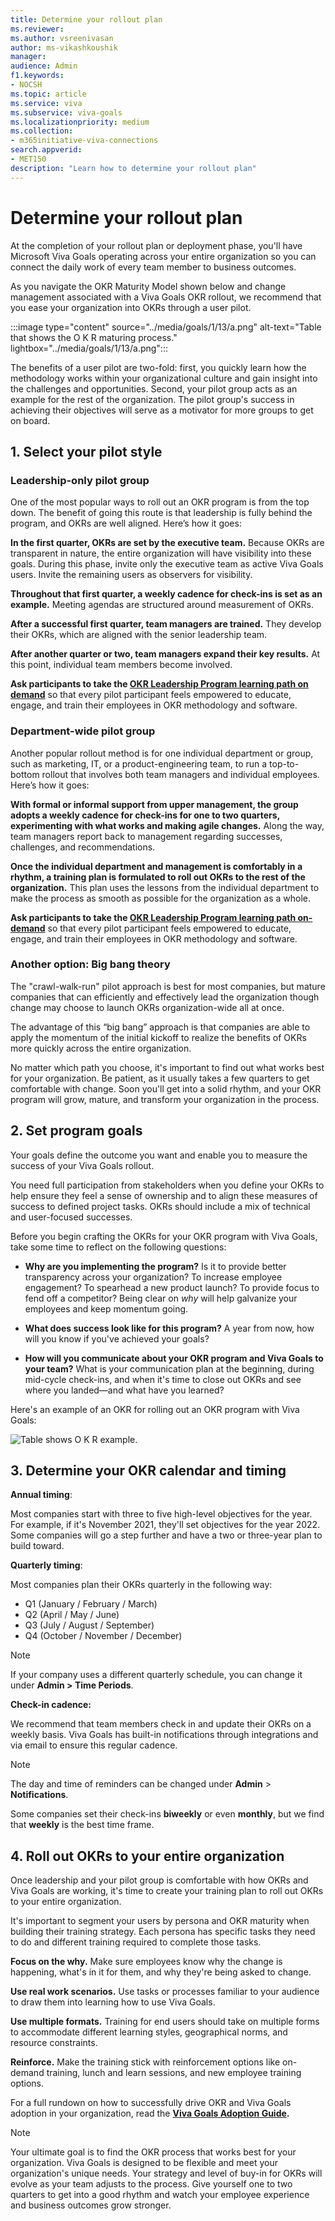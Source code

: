 ```yaml
---
title: Determine your rollout plan
ms.reviewer: 
ms.author: vsreenivasan
author: ms-vikashkoushik
manager: 
audience: Admin
f1.keywords:
- NOCSH
ms.topic: article
ms.service: viva
ms.subservice: viva-goals
ms.localizationpriority: medium
ms.collection:  
- m365initiative-viva-connections  
search.appverid:
- MET150
description: "Learn how to determine your rollout plan"
---
```


# Determine your rollout plan

At the completion of your rollout plan or deployment phase, you'll have Microsoft Viva Goals operating across your entire organization so you can connect the daily work of every team member to business outcomes.

As you navigate the OKR Maturity Model shown below and change management associated with a Viva Goals OKR rollout, we recommend that you ease your organization into OKRs through a user pilot.

:::image type="content" source="../media/goals/1/13/a.png" alt-text="Table that shows the O K R maturing process." lightbox="../media/goals/1/13/a.png":::

The benefits of a user pilot are two-fold: first, you quickly learn how the methodology works within your organizational culture and gain insight into the challenges and opportunities. Second, your pilot group acts as an example for the rest of the organization. The pilot group's success in achieving their objectives will serve as a motivator for more groups to get on board.  

## 1. Select your pilot style

### Leadership-only pilot group

One of the most popular ways to roll out an OKR program is from the top down. The benefit of going this route is that leadership is fully behind the program, and OKRs are well aligned. Here’s how it goes:

**In the first quarter, OKRs are set by the executive team.** Because OKRs are transparent in nature, the entire organization will have visibility into these goals. During this phase, invite only the executive team as active Viva Goals users. Invite the remaining users as observers for visibility.

**Throughout that first quarter, a weekly cadence for check-ins is set as an example.** Meeting agendas are structured around measurement of OKRs.

**After a successful first quarter, team managers are trained.** They develop their OKRs, which are aligned with the senior leadership team.

**After another quarter or two, team managers expand their key results.** At this point, individual team members become involved.  

**Ask participants to take the [OKR Leadership Program learning path on demand](/learn/paths/okr-champions)** so that every pilot participant feels empowered to educate, engage, and train their employees in OKR methodology and software.

### Department-wide pilot group

Another popular rollout method is for one individual department or group, such as marketing, IT, or a product-engineering team, to run a top-to-bottom rollout that involves both team managers and individual employees. Here’s how it goes:

**With formal or informal support from upper management, the group adopts a weekly cadence for check-ins for one to two quarters, experimenting with what works and making agile changes.** Along the way, team managers report back to management regarding successes, challenges, and recommendations.

**Once the individual department and management is comfortably in a rhythm, a training plan is formulated to roll out OKRs to the rest of the organization.** This plan uses the lessons from the individual department to make the process as smooth as possible for the organization as a whole.  

**Ask participants to take the [OKR Leadership Program learning path on-demand](/learn/paths/okr-champions)** so that every pilot participant feels empowered to educate, engage, and train their employees in OKR methodology and software.

### Another option: Big bang theory 

The "crawl-walk-run" pilot approach is best for most companies, but mature companies that can efficiently and effectively lead the organization though change may choose to launch OKRs organization-wide all at once.  

The advantage of this “big bang” approach is that companies are able to apply the momentum of the initial kickoff to realize the benefits of OKRs more quickly across the entire organization.

No matter which path you choose, it's important to find out what works best for your organization. Be patient, as it usually takes a few quarters to get comfortable with change. Soon you'll get into a solid rhythm, and your OKR program will grow, mature, and transform your organization in the process.  

## 2. Set program goals

Your goals define the outcome you want and enable you to measure the success of your Viva Goals rollout.  

You need full participation from stakeholders when you define your OKRs to help ensure they feel a sense of ownership and to align these measures of success to defined project tasks. OKRs should include a mix of technical and user-focused successes.
 
 Before you begin crafting the OKRs for your OKR program with Viva Goals, take some time to reflect on the following questions:

- **Why are you implementing the program?** Is it to provide better transparency across your organization? To increase employee engagement? To spearhead a new product launch? To provide focus to fend off a competitor? Being clear on *why* will help galvanize your employees and keep momentum going.

- **What does success look like for this program?** A year from now, how will you know if you've achieved your goals?

- **How will you communicate about your OKR program and Viva Goals to your team?** What is your communication plan at the beginning, during mid-cycle check-ins, and when it's time to close out OKRs and see where you landed—and what have you learned?

Here's an example of an OKR for rolling out an OKR program with Viva Goals: 

![Table shows O K R example.](../media/goals/1/13/b.png)

## 3. Determine your OKR calendar and timing

**Annual timing**:

Most companies start with three to five high-level objectives for the year. For example, if it's November 2021, they'll set objectives for the year 2022. Some companies will go a step further and have a two or three-year plan to build toward.

**Quarterly timing**:

Most companies plan their OKRs quarterly in the following way:

- Q1 (January / February / March)
- Q2 (April / May / June)
- Q3 (July / August / September)
- Q4 (October / November / December)

> [!NOTE]
> If your company uses a different quarterly schedule, you can change it under **Admin > Time Periods**.

**Check-in cadence:**

We recommend that team members check in and update their OKRs on a weekly basis. Viva Goals has built-in notifications through  integrations and via email to ensure this regular cadence.

> [!NOTE]
> The day and time of reminders can be changed under **Admin** > **Notifications**.

Some companies set their check-ins **biweekly** or even **monthly**, but we find that **weekly** is the best time frame.

## 4. Roll out OKRs to your entire organization

Once leadership and your pilot group is comfortable with how OKRs and Viva Goals are working, it's time to create your training plan to roll out OKRs to your entire organization.

It's important to segment your users by persona and OKR maturity when building their training strategy. Each persona has specific tasks they need to do and different training required to complete those tasks.

**Focus on the why.** Make sure employees know why the change is happening, what's in it for them, and why they're being asked to change.

**Use real work scenarios.** Use tasks or processes familiar to your audience to draw them into learning how to use Viva Goals.

**Use multiple formats.** Training for end users should take on multiple forms to accommodate different learning styles, geographical norms, and resource constraints.

**Reinforce.** Make the training stick with reinforcement options like on-demand training, lunch and learn sessions, and new employee training options.

For a full rundown on how to successfully drive OKR and Viva Goals adoption in your organization, read the **[Viva Goals Adoption Guide](https://go.microsoft.com/fwlink/?linkid=2193441).** 

> [!NOTE]
> Your ultimate goal is to find the OKR process that works best for your organization. Viva Goals is designed to be flexible and meet your organization's unique needs. Your strategy and level of buy-in for OKRs will evolve as your team adjusts to the process. Give yourself one to two quarters to get into a good rhythm and watch your employee experience and business outcomes grow stronger.  
